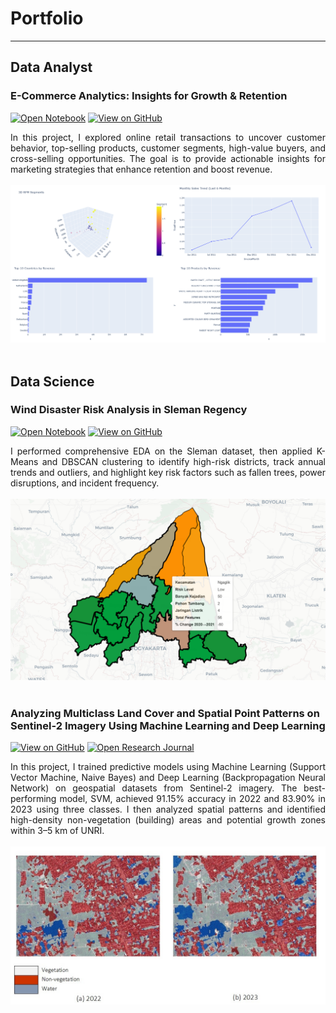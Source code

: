 # Portfolio
---
## Data Analyst

### E-Commerce Analytics: Insights for Growth & Retention

[![Open Notebook](https://img.shields.io/badge/Jupyter-Open_Notebook-blue?logo=Jupyter)](projects/ecommerce-analysis.html)
[![View on GitHub](https://img.shields.io/badge/GitHub-View_on_GitHub-blue?logo=GitHub)](https://github.com/munafaizatun/ecommerce-analysis/blob/main/ecommerce-analysis.ipynb)

<div style="text-align: justify">In this project, I explored online retail transactions to uncover customer behavior, top-selling products, customer segments, high-value buyers, and cross-selling opportunities. The goal is to provide actionable insights for marketing strategies that enhance retention and boost revenue.</div>
<br>
<center><img src="images/ecommerce.png"/></center>
<br>

## Data Science

### Wind Disaster Risk Analysis in Sleman Regency

[![Open Notebook](https://img.shields.io/badge/Jupyter-Open_Notebook-blue?logo=Jupyter)](projects/wind-disaster-risk.html)
[![View on GitHub](https://img.shields.io/badge/GitHub-View_on_GitHub-blue?logo=GitHub)](https://github.com/munafaizatun/wind-risk-analysis/blob/main/wind-disaster-risk.ipynb)

<div style="text-align: justify">I performed comprehensive EDA on the Sleman dataset, then applied K-Means and DBSCAN clustering to identify high-risk districts, track annual trends and outliers, and highlight key risk factors such as fallen trees, power disruptions, and incident frequency.</div>
<br>
<center>
<img src="images/map.png"/>
</center>
<br>

### Analyzing Multiclass Land Cover and Spatial Point Patterns on Sentinel-2 Imagery Using Machine Learning and Deep Learning

[![View on GitHub](https://img.shields.io/badge/GitHub-View_on_GitHub-blue?logo=GitHub)](https://github.com/munafaizatun/Land-Use-Classification)
[![Open Research Journal](https://img.shields.io/badge/PDF-Open_Research_Journal-blue?logo=adobe-acrobat-reader&logoColor=white)](https://journal.ummat.ac.id/index.php/jtam/article/view/29683)

<div style="text-align: justify">In this project, I trained predictive models using Machine Learning (Support Vector Machine, Naive Bayes) and Deep Learning (Backpropagation Neural Network) on geospatial datasets from Sentinel-2 imagery. The best-performing model, SVM, achieved 91.15% accuracy in 2022 and 83.90% in 2023 using three classes. I then analyzed spatial patterns and identified high-density non-vegetation (building) areas and potential growth zones within 3–5 km of UNRI.</div>
<br>
<center><img src="images/classification.jpg"/></center>
<br>
